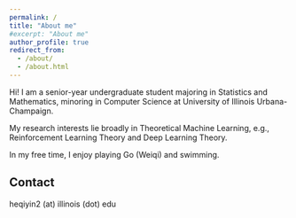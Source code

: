 ```yaml
---
permalink: /
title: "About me"
#excerpt: "About me"
author_profile: true
redirect_from: 
  - /about/
  - /about.html
---
```

Hi! I am a senior-year undergraduate student majoring in Statistics and Mathematics, minoring in Computer Science at University of Illinois Urbana-Champaign.

My research interests lie broadly in Theoretical Machine Learning, e.g., Reinforcement Learning Theory and Deep Learning Theory.

In my free time, I enjoy playing Go (Weiqi) and swimming.

Contact
------
heqiyin2 (at) illinois (dot) edu



